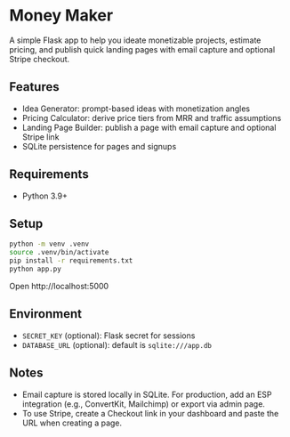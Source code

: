 # Money Maker

A simple Flask app to help you ideate monetizable projects, estimate pricing, and publish quick landing pages with email capture and optional Stripe checkout.

## Features

- Idea Generator: prompt-based ideas with monetization angles
- Pricing Calculator: derive price tiers from MRR and traffic assumptions
- Landing Page Builder: publish a page with email capture and optional Stripe link
- SQLite persistence for pages and signups

## Requirements

- Python 3.9+

## Setup

```bash
python -m venv .venv
source .venv/bin/activate
pip install -r requirements.txt
python app.py
```

Open http://localhost:5000

## Environment

- `SECRET_KEY` (optional): Flask secret for sessions
- `DATABASE_URL` (optional): default is `sqlite:///app.db`

## Notes

- Email capture is stored locally in SQLite. For production, add an ESP integration (e.g., ConvertKit, Mailchimp) or export via admin page.
- To use Stripe, create a Checkout link in your dashboard and paste the URL when creating a page.
